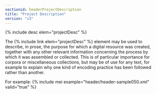 ```yaml
---
sectionid: headerProjectDescription
title: "Project Description"
version: "v3"
---
```


  
{% include desc elem="projectDesc" %} 
 

The {% include link elem="projectDesc" %} element may be used to describe, in prose, the purpose for which a digital resource was created, together with any other relevant information concerning the process by which it was assembled or collected. This is of particular importance for corpora or miscellaneous collections, but may be of use for any text, for example to explain why one kind of encoding practice has been followed rather than another.

For example:
{% include mei example="header/header-sample050.xml" valid="true" %}
    